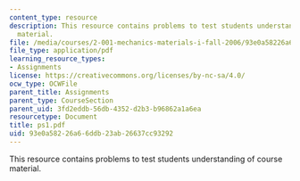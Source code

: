 ```yaml
---
content_type: resource
description: This resource contains problems to test students understanding of course
  material.
file: /media/courses/2-001-mechanics-materials-i-fall-2006/93e0a58226a66ddb23ab26637cc93292_ps1.pdf
file_type: application/pdf
learning_resource_types:
- Assignments
license: https://creativecommons.org/licenses/by-nc-sa/4.0/
ocw_type: OCWFile
parent_title: Assignments
parent_type: CourseSection
parent_uid: 3fd2eddb-56db-4352-d2b3-b96862a1a6ea
resourcetype: Document
title: ps1.pdf
uid: 93e0a582-26a6-6ddb-23ab-26637cc93292
---
```

This resource contains problems to test students understanding of course material.